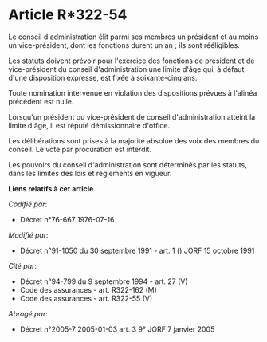 # Article R*322-54

Le conseil d'administration élit parmi ses membres un président et au moins un vice-président, dont les fonctions durent un
an ; ils sont rééligibles.

Les statuts doivent prévoir pour l'exercice des fonctions de président et de vice-président du conseil d'administration une
limite d'âge qui, à défaut d'une disposition expresse, est fixée à soixante-cinq ans.

Toute nomination intervenue en violation des dispositions prévues à l'alinéa précédent est nulle.

Lorsqu'un président ou vice-président de conseil d'administration atteint la limite d'âge, il est réputé démissionnaire
d'office.

Les délibérations sont prises à la majorité absolue des voix des membres du conseil. Le vote par procuration est interdit.

Les pouvoirs du conseil d'administration sont déterminés par les statuts, dans les limites des lois et règlements en vigueur.

**Liens relatifs à cet article**

_Codifié par_:

  - Décret n°76-667 1976-07-16

_Modifié par_:

  - Décret n°91-1050 du 30 septembre 1991 - art. 1 () JORF 15 octobre 1991

_Cité par_:

  - Décret n°94-799 du 9 septembre 1994 - art. 27 (V)
  - Code des assurances - art. R322-162 (M)
  - Code des assurances - art. R322-55 (V)

_Abrogé par_:

  - Décret n°2005-7 2005-01-03 art. 3 9° JORF 7 janvier 2005
